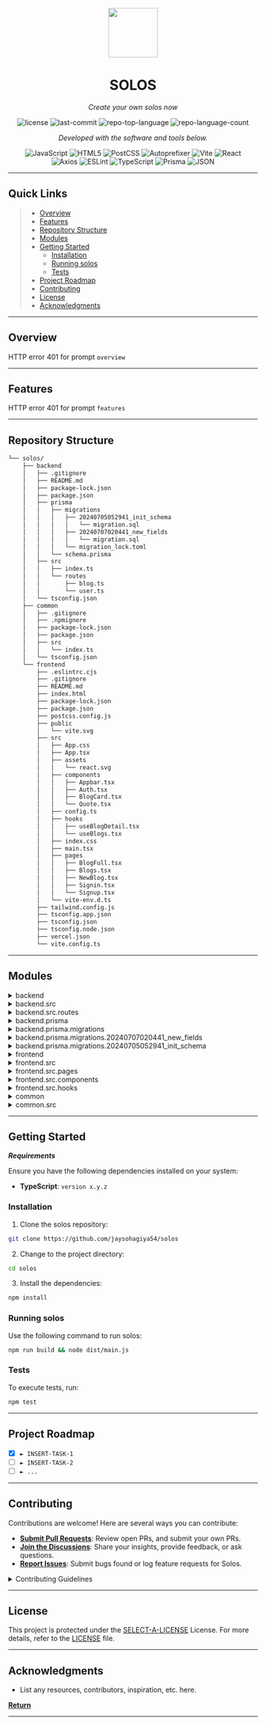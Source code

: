<p align="center">
  <img src="https://cdn-icons-png.flaticon.com/512/6295/6295417.png" width="100" />
</p>
<p align="center">
    <h1 align="center">SOLOS</h1>
</p>
<p align="center">
    <em>Create your own solos now</em>
</p>
<p align="center">
	<img src="https://img.shields.io/github/license/jaysohagiya54/solos?style=flat&color=0080ff" alt="license">
	<img src="https://img.shields.io/github/last-commit/jaysohagiya54/solos?style=flat&logo=git&logoColor=white&color=0080ff" alt="last-commit">
	<img src="https://img.shields.io/github/languages/top/jaysohagiya54/solos?style=flat&color=0080ff" alt="repo-top-language">
	<img src="https://img.shields.io/github/languages/count/jaysohagiya54/solos?style=flat&color=0080ff" alt="repo-language-count">
<p>
<p align="center">
		<em>Developed with the software and tools below.</em>
</p>
<p align="center">
	<img src="https://img.shields.io/badge/JavaScript-F7DF1E.svg?style=flat&logo=JavaScript&logoColor=black" alt="JavaScript">
	<img src="https://img.shields.io/badge/HTML5-E34F26.svg?style=flat&logo=HTML5&logoColor=white" alt="HTML5">
	<img src="https://img.shields.io/badge/PostCSS-DD3A0A.svg?style=flat&logo=PostCSS&logoColor=white" alt="PostCSS">
	<img src="https://img.shields.io/badge/Autoprefixer-DD3735.svg?style=flat&logo=Autoprefixer&logoColor=white" alt="Autoprefixer">
	<img src="https://img.shields.io/badge/Vite-646CFF.svg?style=flat&logo=Vite&logoColor=white" alt="Vite">
	<img src="https://img.shields.io/badge/React-61DAFB.svg?style=flat&logo=React&logoColor=black" alt="React">
	<br>
	<img src="https://img.shields.io/badge/Axios-5A29E4.svg?style=flat&logo=Axios&logoColor=white" alt="Axios">
	<img src="https://img.shields.io/badge/ESLint-4B32C3.svg?style=flat&logo=ESLint&logoColor=white" alt="ESLint">
	<img src="https://img.shields.io/badge/TypeScript-3178C6.svg?style=flat&logo=TypeScript&logoColor=white" alt="TypeScript">
	<img src="https://img.shields.io/badge/Prisma-2D3748.svg?style=flat&logo=Prisma&logoColor=white" alt="Prisma">
	<img src="https://img.shields.io/badge/JSON-000000.svg?style=flat&logo=JSON&logoColor=white" alt="JSON">
</p>
<hr>

##  Quick Links

> - [ Overview](#-overview)
> - [ Features](#-features)
> - [ Repository Structure](#-repository-structure)
> - [ Modules](#-modules)
> - [ Getting Started](#-getting-started)
>   - [ Installation](#-installation)
>   - [ Running solos](#-running-solos)
>   - [ Tests](#-tests)
> - [ Project Roadmap](#-project-roadmap)
> - [ Contributing](#-contributing)
> - [ License](#-license)
> - [ Acknowledgments](#-acknowledgments)

---

##  Overview

HTTP error 401 for prompt `overview`

---

##  Features

HTTP error 401 for prompt `features`

---

##  Repository Structure

```sh
└── solos/
    ├── backend
    │   ├── .gitignore
    │   ├── README.md
    │   ├── package-lock.json
    │   ├── package.json
    │   ├── prisma
    │   │   ├── migrations
    │   │   │   ├── 20240705052941_init_schema
    │   │   │   │   └── migration.sql
    │   │   │   ├── 20240707020441_new_fields
    │   │   │   │   └── migration.sql
    │   │   │   └── migration_lock.toml
    │   │   └── schema.prisma
    │   ├── src
    │   │   ├── index.ts
    │   │   └── routes
    │   │       ├── blog.ts
    │   │       └── user.ts
    │   └── tsconfig.json
    ├── common
    │   ├── .gitignore
    │   ├── .npmignore
    │   ├── package-lock.json
    │   ├── package.json
    │   ├── src
    │   │   └── index.ts
    │   └── tsconfig.json
    └── frontend
        ├── .eslintrc.cjs
        ├── .gitignore
        ├── README.md
        ├── index.html
        ├── package-lock.json
        ├── package.json
        ├── postcss.config.js
        ├── public
        │   └── vite.svg
        ├── src
        │   ├── App.css
        │   ├── App.tsx
        │   ├── assets
        │   │   └── react.svg
        │   ├── components
        │   │   ├── Appbar.tsx
        │   │   ├── Auth.tsx
        │   │   ├── BlogCard.tsx
        │   │   └── Quote.tsx
        │   ├── config.ts
        │   ├── hooks
        │   │   ├── useBlogDetail.tsx
        │   │   └── useBlogs.tsx
        │   ├── index.css
        │   ├── main.tsx
        │   ├── pages
        │   │   ├── BlogFull.tsx
        │   │   ├── Blogs.tsx
        │   │   ├── NewBlog.tsx
        │   │   ├── Signin.tsx
        │   │   └── Signup.tsx
        │   └── vite-env.d.ts
        ├── tailwind.config.js
        ├── tsconfig.app.json
        ├── tsconfig.json
        ├── tsconfig.node.json
        ├── vercel.json
        └── vite.config.ts
```

---

##  Modules

<details closed><summary>backend</summary>

| File                                                                                              | Summary                                               |
| ---                                                                                               | ---                                                   |
| [tsconfig.json](https://github.com/jaysohagiya54/solos/blob/master/backend/tsconfig.json)         | HTTP error 401 for prompt `backend/tsconfig.json`     |
| [package.json](https://github.com/jaysohagiya54/solos/blob/master/backend/package.json)           | HTTP error 401 for prompt `backend/package.json`      |
| [package-lock.json](https://github.com/jaysohagiya54/solos/blob/master/backend/package-lock.json) | HTTP error 401 for prompt `backend/package-lock.json` |

</details>

<details closed><summary>backend.src</summary>

| File                                                                                | Summary                                          |
| ---                                                                                 | ---                                              |
| [index.ts](https://github.com/jaysohagiya54/solos/blob/master/backend/src/index.ts) | HTTP error 401 for prompt `backend/src/index.ts` |

</details>

<details closed><summary>backend.src.routes</summary>

| File                                                                                     | Summary                                                |
| ---                                                                                      | ---                                                    |
| [user.ts](https://github.com/jaysohagiya54/solos/blob/master/backend/src/routes/user.ts) | HTTP error 401 for prompt `backend/src/routes/user.ts` |
| [blog.ts](https://github.com/jaysohagiya54/solos/blob/master/backend/src/routes/blog.ts) | HTTP error 401 for prompt `backend/src/routes/blog.ts` |

</details>

<details closed><summary>backend.prisma</summary>

| File                                                                                             | Summary                                                  |
| ---                                                                                              | ---                                                      |
| [schema.prisma](https://github.com/jaysohagiya54/solos/blob/master/backend/prisma/schema.prisma) | HTTP error 401 for prompt `backend/prisma/schema.prisma` |

</details>

<details closed><summary>backend.prisma.migrations</summary>

| File                                                                                                                    | Summary                                                                   |
| ---                                                                                                                     | ---                                                                       |
| [migration_lock.toml](https://github.com/jaysohagiya54/solos/blob/master/backend/prisma/migrations/migration_lock.toml) | HTTP error 401 for prompt `backend/prisma/migrations/migration_lock.toml` |

</details>

<details closed><summary>backend.prisma.migrations.20240707020441_new_fields</summary>

| File                                                                                                                                  | Summary                                                                                       |
| ---                                                                                                                                   | ---                                                                                           |
| [migration.sql](https://github.com/jaysohagiya54/solos/blob/master/backend/prisma/migrations/20240707020441_new_fields/migration.sql) | HTTP error 401 for prompt `backend/prisma/migrations/20240707020441_new_fields/migration.sql` |

</details>

<details closed><summary>backend.prisma.migrations.20240705052941_init_schema</summary>

| File                                                                                                                                   | Summary                                                                                        |
| ---                                                                                                                                    | ---                                                                                            |
| [migration.sql](https://github.com/jaysohagiya54/solos/blob/master/backend/prisma/migrations/20240705052941_init_schema/migration.sql) | HTTP error 401 for prompt `backend/prisma/migrations/20240705052941_init_schema/migration.sql` |

</details>

<details closed><summary>frontend</summary>

| File                                                                                                 | Summary                                                 |
| ---                                                                                                  | ---                                                     |
| [tsconfig.json](https://github.com/jaysohagiya54/solos/blob/master/frontend/tsconfig.json)           | HTTP error 401 for prompt `frontend/tsconfig.json`      |
| [index.html](https://github.com/jaysohagiya54/solos/blob/master/frontend/index.html)                 | HTTP error 401 for prompt `frontend/index.html`         |
| [postcss.config.js](https://github.com/jaysohagiya54/solos/blob/master/frontend/postcss.config.js)   | HTTP error 401 for prompt `frontend/postcss.config.js`  |
| [tsconfig.app.json](https://github.com/jaysohagiya54/solos/blob/master/frontend/tsconfig.app.json)   | HTTP error 401 for prompt `frontend/tsconfig.app.json`  |
| [vite.config.ts](https://github.com/jaysohagiya54/solos/blob/master/frontend/vite.config.ts)         | HTTP error 401 for prompt `frontend/vite.config.ts`     |
| [package.json](https://github.com/jaysohagiya54/solos/blob/master/frontend/package.json)             | HTTP error 401 for prompt `frontend/package.json`       |
| [.eslintrc.cjs](https://github.com/jaysohagiya54/solos/blob/master/frontend/.eslintrc.cjs)           | HTTP error 401 for prompt `frontend/.eslintrc.cjs`      |
| [tsconfig.node.json](https://github.com/jaysohagiya54/solos/blob/master/frontend/tsconfig.node.json) | HTTP error 401 for prompt `frontend/tsconfig.node.json` |
| [tailwind.config.js](https://github.com/jaysohagiya54/solos/blob/master/frontend/tailwind.config.js) | HTTP error 401 for prompt `frontend/tailwind.config.js` |
| [package-lock.json](https://github.com/jaysohagiya54/solos/blob/master/frontend/package-lock.json)   | HTTP error 401 for prompt `frontend/package-lock.json`  |
| [vercel.json](https://github.com/jaysohagiya54/solos/blob/master/frontend/vercel.json)               | HTTP error 401 for prompt `frontend/vercel.json`        |

</details>

<details closed><summary>frontend.src</summary>

| File                                                                                           | Summary                                                |
| ---                                                                                            | ---                                                    |
| [main.tsx](https://github.com/jaysohagiya54/solos/blob/master/frontend/src/main.tsx)           | HTTP error 401 for prompt `frontend/src/main.tsx`      |
| [vite-env.d.ts](https://github.com/jaysohagiya54/solos/blob/master/frontend/src/vite-env.d.ts) | HTTP error 401 for prompt `frontend/src/vite-env.d.ts` |
| [config.ts](https://github.com/jaysohagiya54/solos/blob/master/frontend/src/config.ts)         | HTTP error 401 for prompt `frontend/src/config.ts`     |
| [App.css](https://github.com/jaysohagiya54/solos/blob/master/frontend/src/App.css)             | HTTP error 401 for prompt `frontend/src/App.css`       |
| [App.tsx](https://github.com/jaysohagiya54/solos/blob/master/frontend/src/App.tsx)             | HTTP error 401 for prompt `frontend/src/App.tsx`       |
| [index.css](https://github.com/jaysohagiya54/solos/blob/master/frontend/src/index.css)         | HTTP error 401 for prompt `frontend/src/index.css`     |

</details>

<details closed><summary>frontend.src.pages</summary>

| File                                                                                               | Summary                                                     |
| ---                                                                                                | ---                                                         |
| [Signin.tsx](https://github.com/jaysohagiya54/solos/blob/master/frontend/src/pages/Signin.tsx)     | HTTP error 401 for prompt `frontend/src/pages/Signin.tsx`   |
| [Signup.tsx](https://github.com/jaysohagiya54/solos/blob/master/frontend/src/pages/Signup.tsx)     | HTTP error 401 for prompt `frontend/src/pages/Signup.tsx`   |
| [NewBlog.tsx](https://github.com/jaysohagiya54/solos/blob/master/frontend/src/pages/NewBlog.tsx)   | HTTP error 401 for prompt `frontend/src/pages/NewBlog.tsx`  |
| [Blogs.tsx](https://github.com/jaysohagiya54/solos/blob/master/frontend/src/pages/Blogs.tsx)       | HTTP error 401 for prompt `frontend/src/pages/Blogs.tsx`    |
| [BlogFull.tsx](https://github.com/jaysohagiya54/solos/blob/master/frontend/src/pages/BlogFull.tsx) | HTTP error 401 for prompt `frontend/src/pages/BlogFull.tsx` |

</details>

<details closed><summary>frontend.src.components</summary>

| File                                                                                                    | Summary                                                          |
| ---                                                                                                     | ---                                                              |
| [Appbar.tsx](https://github.com/jaysohagiya54/solos/blob/master/frontend/src/components/Appbar.tsx)     | HTTP error 401 for prompt `frontend/src/components/Appbar.tsx`   |
| [Quote.tsx](https://github.com/jaysohagiya54/solos/blob/master/frontend/src/components/Quote.tsx)       | HTTP error 401 for prompt `frontend/src/components/Quote.tsx`    |
| [BlogCard.tsx](https://github.com/jaysohagiya54/solos/blob/master/frontend/src/components/BlogCard.tsx) | HTTP error 401 for prompt `frontend/src/components/BlogCard.tsx` |
| [Auth.tsx](https://github.com/jaysohagiya54/solos/blob/master/frontend/src/components/Auth.tsx)         | HTTP error 401 for prompt `frontend/src/components/Auth.tsx`     |

</details>

<details closed><summary>frontend.src.hooks</summary>

| File                                                                                                         | Summary                                                          |
| ---                                                                                                          | ---                                                              |
| [useBlogDetail.tsx](https://github.com/jaysohagiya54/solos/blob/master/frontend/src/hooks/useBlogDetail.tsx) | HTTP error 401 for prompt `frontend/src/hooks/useBlogDetail.tsx` |
| [useBlogs.tsx](https://github.com/jaysohagiya54/solos/blob/master/frontend/src/hooks/useBlogs.tsx)           | HTTP error 401 for prompt `frontend/src/hooks/useBlogs.tsx`      |

</details>

<details closed><summary>common</summary>

| File                                                                                             | Summary                                              |
| ---                                                                                              | ---                                                  |
| [tsconfig.json](https://github.com/jaysohagiya54/solos/blob/master/common/tsconfig.json)         | HTTP error 401 for prompt `common/tsconfig.json`     |
| [package.json](https://github.com/jaysohagiya54/solos/blob/master/common/package.json)           | HTTP error 401 for prompt `common/package.json`      |
| [package-lock.json](https://github.com/jaysohagiya54/solos/blob/master/common/package-lock.json) | HTTP error 401 for prompt `common/package-lock.json` |

</details>

<details closed><summary>common.src</summary>

| File                                                                               | Summary                                         |
| ---                                                                                | ---                                             |
| [index.ts](https://github.com/jaysohagiya54/solos/blob/master/common/src/index.ts) | HTTP error 401 for prompt `common/src/index.ts` |

</details>

---

##  Getting Started

***Requirements***

Ensure you have the following dependencies installed on your system:

* **TypeScript**: `version x.y.z`

###  Installation

1. Clone the solos repository:

```sh
git clone https://github.com/jaysohagiya54/solos
```

2. Change to the project directory:

```sh
cd solos
```

3. Install the dependencies:

```sh
npm install
```

###  Running solos

Use the following command to run solos:

```sh
npm run build && node dist/main.js
```

###  Tests

To execute tests, run:

```sh
npm test
```

---

##  Project Roadmap

- [X] `► INSERT-TASK-1`
- [ ] `► INSERT-TASK-2`
- [ ] `► ...`

---

##  Contributing

Contributions are welcome! Here are several ways you can contribute:

- **[Submit Pull Requests](https://github.com/jaysohagiya54/solos/blob/main/CONTRIBUTING.md)**: Review open PRs, and submit your own PRs.
- **[Join the Discussions](https://github.com/jaysohagiya54/solos/discussions)**: Share your insights, provide feedback, or ask questions.
- **[Report Issues](https://github.com/jaysohagiya54/solos/issues)**: Submit bugs found or log feature requests for Solos.

<details closed>
    <summary>Contributing Guidelines</summary>

1. **Fork the Repository**: Start by forking the project repository to your GitHub account.
2. **Clone Locally**: Clone the forked repository to your local machine using a Git client.
   ```sh
   git clone https://github.com/jaysohagiya54/solos
   ```
3. **Create a New Branch**: Always work on a new branch, giving it a descriptive name.
   ```sh
   git checkout -b new-feature-x
   ```
4. **Make Your Changes**: Develop and test your changes locally.
5. **Commit Your Changes**: Commit with a clear message describing your updates.
   ```sh
   git commit -m 'Implemented new feature x.'
   ```
6. **Push to GitHub**: Push the changes to your forked repository.
   ```sh
   git push origin new-feature-x
   ```
7. **Submit a Pull Request**: Create a PR against the original project repository. Clearly describe the changes and their motivations.

Once your PR is reviewed and approved, it will be merged into the main branch.

</details>

---

##  License

This project is protected under the [SELECT-A-LICENSE](https://choosealicense.com/licenses) License. For more details, refer to the [LICENSE](https://choosealicense.com/licenses/) file.

---

##  Acknowledgments

- List any resources, contributors, inspiration, etc. here.

[**Return**](#-quick-links)

---
